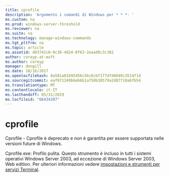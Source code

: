 ```yaml
---
title: cprofile
description: 'Argomento i comandi di Windows per * * *- '
ms.custom: na
ms.prod: windows-server-threshold
ms.reviewer: na
ms.suite: na
ms.technology: manage-windows-commands
ms.tgt_pltfrm: na
ms.topic: article
ms.assetid: d83742c0-9c38-4d24-8f63-2eaad0c3c382
author: coreyp-at-msft
ms.author: coreyp
manager: dongill
ms.date: 10/16/2017
ms.openlocfilehash: 8a581a01b95456c56c6cbf177dfd6049c3514f1d
ms.sourcegitcommit: eaf071249b6eb6b1a758b38579a2d87710abfb54
ms.translationtype: MT
ms.contentlocale: it-IT
ms.lasthandoff: 05/31/2019
ms.locfileid: "66434207"
---
```

# <a name="cprofile"></a>cprofile



Cprofile - Cprofile è deprecato e non è garantita per essere supportata nelle versioni future di Windows.

Cprofile.exe: Profilo pulita. Questo strumento è incluso in tutti i sistemi operativi Windows Server 2003, ad eccezione di Windows Server 2003, Web edition. Per ulteriori informazioni vedere [impostazioni e strumenti per servizi Terminal](https://technet.microsoft.com/library/cc776289(v=ws.10).aspx).

# #

## #